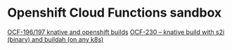 # Openshift Cloud Functions sandbox

[OCF-196/197 knative and openshift builds](./ocf-196)
[OCF-230 – knative build with s2i (binary) and buildah (on any k8s)](./ocf-230)
